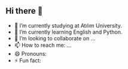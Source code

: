 ## Hi there 👋

- 🔭 I’m currently studying at Atılım University.
- 🌱 I’m currently learning English and Python.
- 👯 I’m looking to collaborate on ...
- 📫 How to reach me: ...
- 😄 Pronouns: 
- ⚡ Fun fact:
